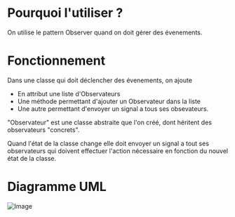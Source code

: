 # Pourquoi l'utiliser ?

On utilise le pattern Observer quand on doit gérer des évenements.

# Fonctionnement

Dans une classe qui doit déclencher des évenements, on ajoute
- En attribut une liste d'Observateurs
- Une méthode permettant d'ajouter un Observateur dans la liste
- Une autre permettant d'envoyer un signal a tous ses obsevateurs.
  
  
"Observateur" est une classe abstraite que l'on créé, dont héritent des observateurs "concrets".  
  
Quand l'état de la classe change elle doit envoyer un signal a tout ses observateurs qui doivent effectuer l'action nécessaire en fonction du nouvel état de la classe.

# Diagramme UML

![Image](https://upload.wikimedia.org/wikipedia/commons/thumb/8/8d/Observer.svg/854px-Observer.svg.png)
